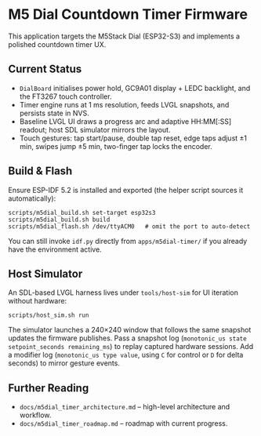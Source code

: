 # M5 Dial Countdown Timer Firmware

This application targets the M5Stack Dial (ESP32-S3) and implements a polished countdown timer UX.

## Current Status

- `DialBoard` initialises power hold, GC9A01 display + LEDC backlight, and the FT3267 touch controller.
- Timer engine runs at 1 ms resolution, feeds LVGL snapshots, and persists state in NVS.
- Baseline LVGL UI draws a progress arc and adaptive HH:MM[:SS] readout; host SDL simulator mirrors the layout.
- Touch gestures: tap start/pause, double tap reset, edge taps adjust ±1 min, swipes jump ±5 min, two-finger tap locks the encoder.

## Build & Flash

Ensure ESP-IDF 5.2 is installed and exported (the helper script sources it automatically):

```
scripts/m5dial_build.sh set-target esp32s3
scripts/m5dial_build.sh build
scripts/m5dial_flash.sh /dev/ttyACM0   # omit the port to auto-detect
```

You can still invoke `idf.py` directly from `apps/m5dial-timer/` if you already have the environment active.

## Host Simulator

An SDL-based LVGL harness lives under `tools/host-sim` for UI iteration without hardware:

```
scripts/host_sim.sh run
```

The simulator launches a 240×240 window that follows the same snapshot updates the firmware publishes.
Pass a snapshot log (`monotonic_us state setpoint_seconds remaining_ms`) to replay captured hardware sessions.
Add a modifier log (`monotonic_us type value`, using `C` for control or `D` for delta seconds) to mirror gesture events.

## Further Reading

- `docs/m5dial_timer_architecture.md` – high-level architecture and workflow.
- `docs/m5dial_timer_roadmap.md` – roadmap with current progress.
